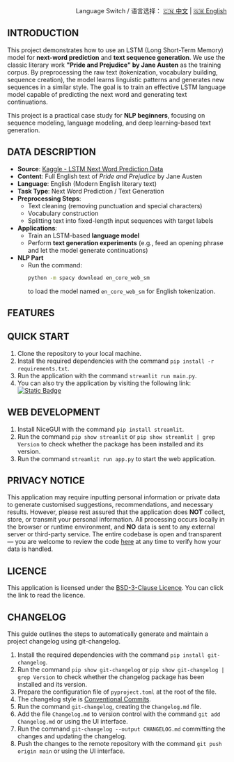 <p align="right">
  Language Switch / 语言选择：
  <a href="./README.zh-CN.md">🇨🇳 中文</a> | <a href="./README.md">🇬🇧 English</a>
</p>

**INTRODUCTION**
---
This project demonstrates how to use an LSTM (Long Short-Term Memory) model for **next-word prediction** and **text
sequence generation**. We use the classic literary work **"Pride and Prejudice" by Jane Austen** as the training
corpus. By preprocessing the raw text (tokenization, vocabulary building, sequence creation), the model learns
linguistic patterns and generates new sequences in a similar style. The goal is to train an effective LSTM language
model capable of predicting the next word and generating text continuations.

This project is a practical case study for **NLP beginners**, focusing on sequence modeling, language modeling, and deep
learning-based text generation.

**DATA DESCRIPTION**
---

- **Source**:
  [Kaggle - LSTM Next Word Prediction Data](https://www.kaggle.com/datasets/hakim11/lstm-next-word-prediction-data)
- **Content**: Full English text of *Pride and Prejudice* by Jane Austen
- **Language**: English (Modern English literary text)
- **Task Type**: Next Word Prediction / Text Generation
- **Preprocessing Steps**:
    - Text cleaning (removing punctuation and special characters)
    - Vocabulary construction
    - Splitting text into fixed-length input sequences with target labels
- **Applications**:
    - Train an LSTM-based **language model**
    - Perform **text generation experiments** (e.g., feed an opening phrase and let the model generate continuations)
- **NLP Part**
    - Run the command:
      ```bash
      python -m spacy download en_core_web_sm
      ```
      to load the model named `en_core_web_sm` for English tokenization.

**FEATURES**
---


**QUICK START**
---

1. Clone the repository to your local machine.
2. Install the required dependencies with the command `pip install -r requirements.txt`.
3. Run the application with the command `streamlit run main.py`.
4. You can also try the application by visiting the following
   link:  
   [![Static Badge](https://img.shields.io/badge/Open%20in%20Streamlit-Daochashao-red?style=for-the-badge&logo=streamlit&labelColor=white)](https://rnn-pnp.streamlit.app/)

**WEB DEVELOPMENT**
---

1. Install NiceGUI with the command `pip install streamlit`.
2. Run the command `pip show streamlit` or `pip show streamlit | grep Version` to check whether the package has been
   installed and its version.
3. Run the command `streamlit run app.py` to start the web application.

**PRIVACY NOTICE**
---
This application may require inputting personal information or private data to generate customised suggestions,
recommendations, and necessary results. However, please rest assured that the application does **NOT** collect, store,
or transmit your personal information. All processing occurs locally in the browser or runtime environment, and **NO**
data is sent to any external server or third-party service. The entire codebase is open and transparent — you are
welcome to review the code [here](./) at any time to verify how your data is handled.

**LICENCE**
---
This application is licensed under the [BSD-3-Clause Licence](LICENSE). You can click the link to read the licence.

**CHANGELOG**
---
This guide outlines the steps to automatically generate and maintain a project changelog using git-changelog.

1. Install the required dependencies with the command `pip install git-changelog`.
2. Run the command `pip show git-changelog` or `pip show git-changelog | grep Version` to check whether the changelog
   package has been installed and its version.
3. Prepare the configuration file of `pyproject.toml` at the root of the file.
4. The changelog style is [Conventional Commits](https://www.conventionalcommits.org/en/v1.0.0/).
5. Run the command `git-changelog`, creating the `Changelog.md` file.
6. Add the file `Changelog.md` to version control with the command `git add Changelog.md` or using the UI interface.
7. Run the command `git-changelog --output CHANGELOG.md` committing the changes and updating the changelog.
8. Push the changes to the remote repository with the command `git push origin main` or using the UI interface.